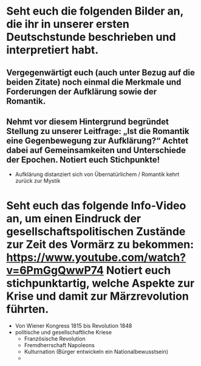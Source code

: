 # Seht euch die folgenden Bilder an, die ihr in unserer ersten Deutschstunde beschrieben und interpretiert habt.

## Vergegenwärtigt euch (auch unter Bezug auf die beiden Zitate) noch einmal die Merkmale und Forderungen der Aufklärung sowie der Romantik.

## Nehmt vor diesem Hintergrund begründet Stellung zu unserer Leitfrage: „Ist die Romantik eine Gegenbewegung zur Aufklärung?“ Achtet dabei auf Gemeinsamkeiten und Unterschiede der Epochen. Notiert euch Stichpunkte!
+ Aufklärung distanziert sich von Übernatürlichem / Romantik kehrt zurück zur Mystik
#  Seht euch das folgende Info-Video an, um einen Eindruck der gesellschaftspolitischen Zustände zur Zeit des Vormärz zu bekommen: https://www.youtube.com/watch?v=6PmGgQwwP74 Notiert euch stichpunktartig, welche Aspekte zur Krise und damit zur Märzrevolution führten.
+ Von Wiener Kongress 1815 bis Revolution 1848
+ politische und gesellschaftliche Kriese
	+ Französische Revolution
	+ Fremdherrschaft Napoleons
	+ Kulturnation (Bürger entwickeln ein Nationalbewusstsein)
	+ 


